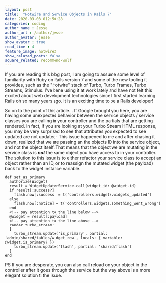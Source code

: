 ```yaml
---
layout: post
title:  "Hotwire and Service Objects in Rails 7"
date: 2020-03-03 012:50:28
categories: coding
author_name : Jesse
author_url : /author/jesse
author_avatar: jesse
show_avatar : true
read_time : 4
feature_image: hotwire2
show_related_posts: false
square_related: recommend-wolf
---
```


If you are reading this blog post, I am going to assume some level of familiarity with Ruby on Rails version 7 and some of the new tooling it provides, such as the "Hotwire" stack of Turbo, Turbo Frames, Turbo Streams, Stimulus. I've bene using it at work lately and have not felt this excited about web development technologies since I first started learning Rails oh so many years
ago. It is an exciting time to be a Rails developer!

So on to the point of this article... If Google brought you here, you are having some unexpected behavior between the service objects / service classes you are calling in your controller and the partials that are getting rendered. In fact, if you are looking at your Turbo Stream HTML response, you may be very surprised to see that attributes you expected to see updated are not updated- This issue happened to me and after chasing it down, realized that we are passing an the objects ID into the service object, and not the object itself. That means that the object we are mutating in the service class is ***not*** the same object you have access to in your controller.
The solution to this issue is to either refactor your service class to accept an object rather than an ID, or to reassign the mutated widget (the payload) back to the widget instance variable.



    def set_as_primary
      authorize(Widget)
      result = WidgetUpdaterService.call(widget_id: @widget.id)
      if result[:success?]
        flash.now[:success] = t('controllers.widgets.widgets_updated')
      else
        flash.now[:notice] = t('controllers.widgets.something_went_wrong')
      end
      <!-- pay attention to the line below -->
      @widget = result[:payload]
      <!-- pay attention to the line above -->
      render turbo_stream:
      [
        turbo_stream.update('is_primary', partial: 'admin/shared/tables/widget_row', locals: { variable: @widget.is_primary? }),
        turbo_stream.update('flash', partial: 'shared/flash')
      ]
    end


PS If you are desperate, you can also call reload on your object in the controller after it goes through the service but the way above is a more elegant solution ti the issue.    





